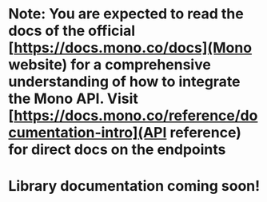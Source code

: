 # Note: You are expected to read the docs of the official [https://docs.mono.co/docs](Mono website) for a comprehensive understanding of how to integrate the Mono API. Visit [https://docs.mono.co/reference/documentation-intro](API reference) for direct docs on the endpoints

# Library documentation coming soon!

